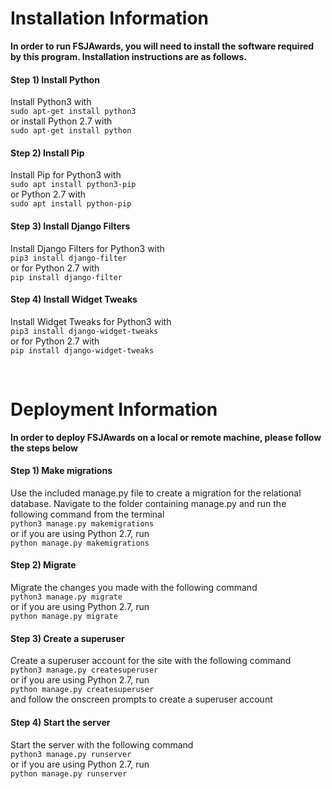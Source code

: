 # Installation Information

**In order to run FSJAwards, you will need to install the software required by this program. Installation instructions are as follows.**

#### Step 1) Install Python
Install Python3 with <br>
`sudo apt-get install python3` <br>
or install Python 2.7 with <br>
`sudo apt-get install python`

#### Step 2) Install Pip
Install Pip for Python3 with <br>
`sudo apt install python3-pip` <br>
or Python 2.7 with <br>
`sudo apt install python-pip`

#### Step 3) Install Django Filters
Install Django Filters for Python3 with <br>
`pip3 install django-filter` <br>
or for Python 2.7 with <br>
`pip install django-filter`

#### Step 4) Install Widget Tweaks
Install Widget Tweaks for Python3 with <br>
`pip3 install django-widget-tweaks` <br>
or for Python 2.7 with <br>
`pip install django-widget-tweaks`

<br>

# Deployment Information

**In order to deploy FSJAwards on a local or remote machine, please follow the steps below**

#### Step 1) Make migrations
Use the included manage.py file to create a migration for the relational database. Navigate to the folder containing manage.py and run the following command from the terminal <br>
`python3 manage.py makemigrations` <br>
or if you are using Python 2.7, run <br>
`python manage.py makemigrations`

#### Step 2) Migrate
Migrate the changes you made with the following command <br>
`python3 manage.py migrate` <br>
or if you are using Python 2.7, run <br>
`python manage.py migrate`

#### Step 3) Create a superuser
Create a superuser account for the site with the following command <br>
`python3 manage.py createsuperuser` <br>
or if you are using Python 2.7, run <br>
`python manage.py createsuperuser` <br>
and follow the onscreen prompts to create a superuser account

#### Step 4) Start the server
Start the server with the following command <br>
`python3 manage.py runserver` <br>
or if you are using Python 2.7, run <br>
`python manage.py runserver`
